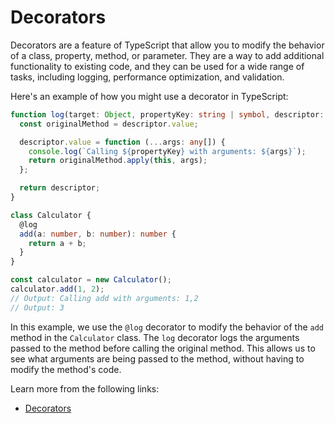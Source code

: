 # Decorators

Decorators are a feature of TypeScript that allow you to modify the behavior of a class, property, method, or parameter. They are a way to add additional functionality to existing code, and they can be used for a wide range of tasks, including logging, performance optimization, and validation.

Here's an example of how you might use a decorator in TypeScript:

```typescript
function log(target: Object, propertyKey: string | symbol, descriptor: PropertyDescriptor) {
  const originalMethod = descriptor.value;

  descriptor.value = function (...args: any[]) {
    console.log(`Calling ${propertyKey} with arguments: ${args}`);
    return originalMethod.apply(this, args);
  };

  return descriptor;
}

class Calculator {
  @log
  add(a: number, b: number): number {
    return a + b;
  }
}

const calculator = new Calculator();
calculator.add(1, 2);
// Output: Calling add with arguments: 1,2
// Output: 3
```

In this example, we use the `@log` decorator to modify the behavior of the `add` method in the `Calculator` class. The `log` decorator logs the arguments passed to the method before calling the original method. This allows us to see what arguments are being passed to the method, without having to modify the method's code.

Learn more from the following links:

- [Decorators](https://www.typescriptlang.org/docs/handbook/decorators.html#handbook-content)
